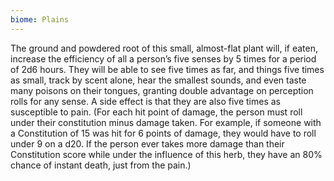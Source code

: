 ```yaml
---
biome: Plains
---
```

The ground and powdered root of this small, almost-flat plant will, if eaten, increase the efficiency of all a person’s five senses by 5 times for a period of 2d6 hours. They will be able to see five times as far, and things five times as small, track by scent alone, hear the smallest sounds, and even taste many poisons on their tongues, granting double advantage on perception rolls for any sense. A side effect is that they are also five times as susceptible to pain. (For each hit point of damage, the person must roll under their constitution minus damage taken. For example, if someone with a Constitution of 15 was hit for 6 points of damage, they would have to roll under 9 on a d20. If the person ever takes more damage than their Constitution score while under the influence of this herb, they have an 80% chance of instant death, just from the pain.) 

